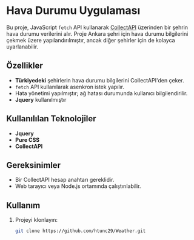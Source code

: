 # Hava Durumu Uygulaması

Bu proje, JavaScript `fetch` API kullanarak [CollectAPI](https://collectapi.com/) üzerinden bir şehrin hava durumu verilerini alır. Proje Ankara şehri için hava durumu bilgilerini çekmek üzere yapılandırılmıştır, ancak diğer şehirler için de kolayca uyarlanabilir.

## Özellikler

- **Türkiyedeki** şehirlerin hava durumu bilgilerini CollectAPI'den çeker.
- `fetch` API kullanılarak asenkron istek yapılır.
- Hata yönetimi yapılmıştır; ağ hatası durumunda kullanıcı bilgilendirilir.
- **Jquery** kullanılmıştır

## Kullanılılan Teknolojiler
- **Jquery**
- **Pure CSS**
- **CollectAPI**
## Gereksinimler

- Bir CollectAPI hesap anahtarı gereklidir.
- Web tarayıcı veya Node.js ortamında çalıştırılabilir.

## Kullanım

1. Projeyi klonlayın:

   ```bash
   git clone https://github.com/htunc29/Weather.git
